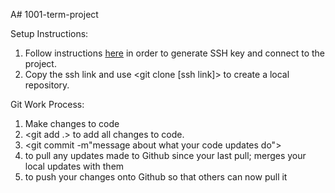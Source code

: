 A# 1001-term-project

Setup Instructions:
1. Follow instructions [here](https://help.github.com/en/articles/connecting-to-github-with-ssh) in order to generate SSH key and connect to the project.
2. Copy the ssh link and use <git clone [ssh link]> to create a local repository.

Git Work Process:
1. Make changes to code
2. <git add .> to add all changes to code.
3. <git commit -m"message about what your code updates do">
4. <git pull> to pull any updates made to Github since your last pull; merges your local updates with them
5. <git push> to push your changes onto Github so that others can now pull it